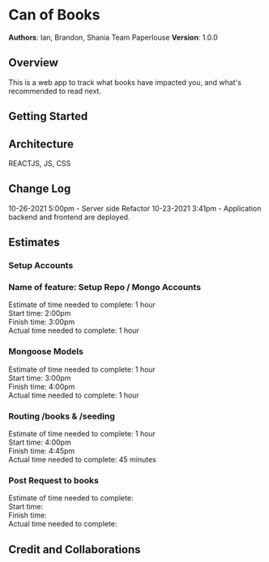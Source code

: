 # Can of Books

**Authors**: Ian, Brandon, Shania
Team Paperlouse
**Version**: 1.0.0

## Overview

This is a web app to track what books have impacted you, and what's recommended to read next.

## Getting Started
<!-- What are the steps that a user must take in order to build this app on their own machine and get it running? -->

## Architecture

REACTJS, JS, CSS

## Change Log

10-26-2021 5:00pm - Server side Refactor
10-23-2021 3:41pm - Application backend and frontend are deployed.

## Estimates

### Setup Accounts

### Name of feature: Setup Repo / Mongo Accounts

Estimate of time needed to complete: 1 hour\
Start time: 2:00pm\
Finish time: 3:00pm\
Actual time needed to complete: 1 hour

### Mongoose Models

Estimate of time needed to complete: 1 hour\
Start time: 3:00pm\
Finish time: 4:00pm\
Actual time needed to complete: 1 hour

### Routing /books & /seeding

Estimate of time needed to complete:  1 hour\
Start time:  4:00pm\
Finish time: 4:45pm\
Actual time needed to complete: 45 minutes

### Post Request to books

Estimate of time needed to complete:  \
Start time:  \
Finish time: \
Actual time needed to complete: 


## Credit and Collaborations
<!-- Give credit (and a link) to other people or resources that helped you build this application. -->


<!-- ### Name of feature: 
Estimate of time needed to complete:  \
Start time:  \
Finish time: \
Actual time needed to complete:  -->
